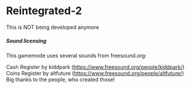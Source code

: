 # Reintegrated-2
This is NOT being developed anymore

##### Sound licensing

This gamemode uses several sounds from freesound.org:

Cash Register by kiddpark (https://www.freesound.org/people/kiddpark/)
Coins Register by altfuture (https://www.freesound.org/people/altfuture/)
Big thanks to the people, who created those!
